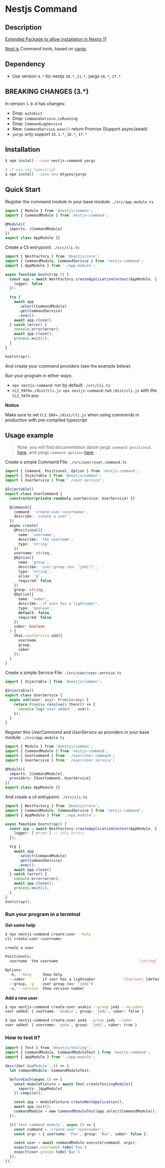 # Nestjs Command

## Description

[Extended Package to allow installation in Nestjs 11](https://www.npmjs.com/package/nestjs-command)

[Nest.js](https://github.com/nestjs/nest) Command tools, based on [yargs](https://github.com/yargs/yargs).

## Dependency

- Use version `4.*` for nestjs `10.*`, `11.*`, yargs `16.*`, `17.*`

## BREAKING CHANGES (3.*)
In version `1.0.0` has changes:
- Drop: `autoExit`
- Drop: `CommandService.isRunning`
- Drop: `CommandLogService`
- New: `CommandService.exec()` return Promise (Support async/await)
- `yargs` only support `15.1.*`, `16.*`, `17.*`

## Installation

```bash
$ npm install --save nestjs-command yargs

# if you use typescript
$ npm install --save-dev @types/yargs
```

## Quick Start

Register the command module in your base module: `./src/app.module.ts`

```typescript
import { Module } from '@nestjs/common';
import { CommandModule } from 'nestjs-command';

@Module({
  imports: [CommandModule]
})
export class AppModule {}
```

Create a Cli entrypoint: `./src/cli.ts`

```typescript
import { NestFactory } from '@nestjs/core';
import { CommandModule, CommandService } from 'nestjs-command';
import { AppModule } from './app.module';

async function bootstrap () {
  const app = await NestFactory.createApplicationContext(AppModule, {
    logger: false
  });

  try {
    await app
      .select(CommandModule)
      .get(CommandService)
      .exec();
    await app.close()
  } catch (error) {
    console.error(error);
    await app.close();
    process.exit(1);
  }
}

bootstrap();
```

And create your command providers (see the example below).

Run your program in either ways:

- `npx nestjs-command`: run by default `./src/cli.ts`
- `CLI_PATH=./dist/cli.js npx nestjs-command`: run `/dist/cli.js` with the `CLI_PATH` env


**Notice**

Make sure to set `CLI_ENV=./dist/cli.js` when using commands in production with pre-compiled typescript


## Usage example

> Note: you will find documentation about yargs `command positional` [here](https://yargs.js.org/docs/#api-reference-positionalkey-opt), and yargs `command options` [here](https://yargs.js.org/docs/#api-reference-optionskey-opt).

Create a simple Command File: `./src/user/user.command.ts`

```typescript
import { Command, Positional, Option } from 'nestjs-command';
import { Injectable } from '@nestjs/common';
import { UserService } from './user.service';

@Injectable()
export class UserCommand {
  constructor(private readonly userService: UserService) {}

  @Command({
    command: 'create:user <username>',
    describe: 'create a user',
  })
  async create(
    @Positional({
      name: 'username',
      describe: 'the username',
      type: 'string'
    })
    username: string,
    @Option({
      name: 'group',
      describe: 'user group (ex: "jedi")',
      type: 'string',
      alias: 'g',
      required: false
    })
    group: string,
    @Option({
      name: 'saber',
      describe: 'if user has a lightsaber',
      type: 'boolean',
      default: false,
      required: false
    })
    saber: boolean
  ) {
    this.userService.add({
      username,
      group,
      saber
    });
  }
}
```

Create a simple Service File: `./src/user/user.service.ts`

```typescript
import { Injectable } from '@nestjs/common';

@Injectable()
export class UserService {
  async add(user: any): Promise<any> {
    return Promise.resolve().then(() => {
      console.log('user added:', user);
    });
  }
}
```

Register this _UserCommand_ and _UserService_ as providers in your base module: `./src/app.module.ts`

```typescript
import { Module } from '@nestjs/common';
import { CommandModule } from 'nestjs-command';
import { UserCommand } from './user/user.command';
import { UserService } from './user/user.service';

@Module({
  imports: [CommandModule],
  providers: [UserCommand, UserService]
})
export class AppModule {}
```

And create a cli entrypoint: `./src/cli.ts`

```typescript
import { NestFactory } from '@nestjs/core';
import { CommandModule, CommandService } from 'nestjs-command';
import { AppModule } from './app.module';

async function bootstrap() {
  const app = await NestFactory.createApplicationContext(AppModule, {
    logger: ['error'] // only errors
  });

  try {
    await app
      .select(CommandModule)
      .get(CommandService)
      .exec();
    await app.close()
  } catch (error) {
    console.error(error);
    await app.close();
    process.exit(1);
  }
}
bootstrap();
```

### Run your program in a terminal

**Get some help**:

```bash
$ npx nestjs-command create:user --help
cli create:user <username>

create a user

Positionals:
  username  the username                                     [string] [required]

Options:
  -h, --help     Show help                                             [boolean]
  --saber        if user has a lightsaber             [boolean] [default: false]
  --group, -g    user group (ex: "jedi")                                [string]
  -v, --version  Show version number                                   [boolean]
```

**Add a new user**:

```bash
$ npx nestjs-command create:user anakin --group jedi --no-saber
user added: { username: 'anakin', group: 'jedi', saber: false }

$ npx nestjs-command create:user yoda --group jedi --saber
user added: { username: 'yoda', group: 'jedi', saber: true }
```

### How to test it?

```typescript
import { Test } from '@nestjs/testing';
import { CommandModule, CommandModuleTest } from 'nestjs-command';
import { AppModule } from './app.module';

describe('AppModule', () => {
  let commandModule: CommandModuleTest;

  beforeEach(async () => {
    const moduleFixture = await Test.createTestingModule({
      imports: [AppModule]
    }).compile();

    const app = moduleFixture.createNestApplication();
    await app.init();
    commandModule = new CommandModuleTest(app.select(CommandModule));
  });

  it('test command module', async () => {
    const command = 'create:user <username>';
    const args = { username: 'Foo', group: 'Bar', saber: false };

    const user = await commandModule.execute(command, args);
    expect(user.username).toBe('Foo')
    expect(user.group).toBe('Bar')
  });
});
```
